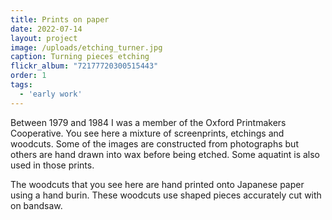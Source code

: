 ```yaml
---
title: Prints on paper
date: 2022-07-14
layout: project
image: /uploads/etching_turner.jpg
caption: Turning pieces etching
flickr_album: "72177720300515443"
order: 1
tags:
  - 'early work'
---
```


Between 1979 and 1984 I was a member of the Oxford Printmakers Cooperative. You see here a mixture of screenprints, etchings and woodcuts. Some of the images are constructed from photographs but others are hand drawn into wax before being etched. Some aquatint is also used in those prints.

The woodcuts that you see here are hand printed onto Japanese paper using a hand burin. These woodcuts use shaped pieces accurately cut with on bandsaw.
